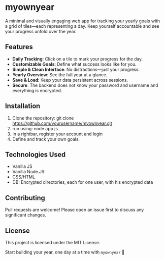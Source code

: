 # myownyear

A minimal and visually engaging web app for tracking your yearly goals with a grid of tiles—each representing a day. Keep yourself accountable and see your progress unfold over the year.

## Features
- **Daily Tracking**: Click on a tile to mark your progress for the day.
- **Customizable Goals**: Define what success looks like for you.
- **Simple & Clean Interface**: No distractions—just your progress.
- **Yearly Overview**: See the full year at a glance.
- **Save & Load**: Keep your data persistent across sessions.
- **Secure**: The backend does not know your password and username and everything is encrypted.

## Installation
1. Clone the repository:
   git clone https://github.com/yourusername/myownyear.git
2. run using:
   node app.js
3. In a rightbar, register your account and login
4. Define and track your own goals.

## Technologies Used
- Vanilla JS
- Vanilla Node.JS
- CSS/HTML
- DB: Encrypted directories, each for one user, with his encrypted data

## Contributing
Pull requests are welcome! Please open an issue first to discuss any significant changes.

## License
This project is licensed under the MIT License.

Start building your year, one day at a time with `myownyear` 🚀

